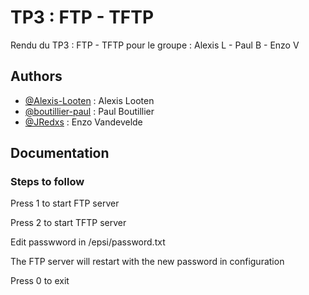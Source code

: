 
# TP3 : FTP - TFTP

Rendu du TP3 : FTP - TFTP pour le groupe : Alexis L - Paul B - Enzo V


## Authors

- [@Alexis-Looten](https://github.com/Alexis-Looten) :  Alexis Looten
- [@boutillier-paul](https://github.com/boutillier-paul) : Paul Boutillier
- [@JRedxs](https://github.com/jredxs) : Enzo Vandevelde


## Documentation

### Steps to follow

Press 1 to start FTP server

Press 2 to start TFTP server

Edit passwword in /epsi/password.txt

The FTP server will restart with the new password in configuration

Press 0 to exit
